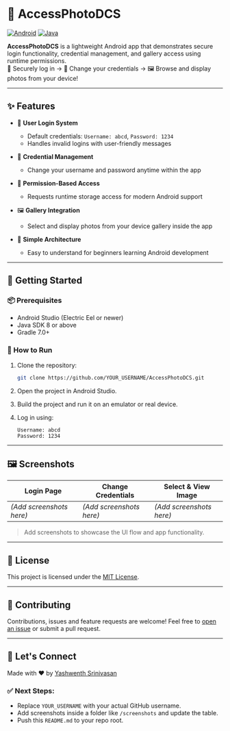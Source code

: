 # 📱 AccessPhotoDCS

[![Android](https://img.shields.io/badge/platform-Android-blue?logo=android)](https://developer.android.com/)
[![Java](https://img.shields.io/badge/language-Java-orange?logo=java)](https://www.java.com/)

**AccessPhotoDCS** is a lightweight Android app that demonstrates secure login functionality, credential management, and gallery access using runtime permissions.  
🔐 Securely log in → 🔄 Change your credentials → 🖼️ Browse and display photos from your device!

---

## ✨ Features

- 🔐 **User Login System**
  - Default credentials: `Username: abcd`, `Password: 1234`
  - Handles invalid logins with user-friendly messages

- 🔄 **Credential Management**
  - Change your username and password anytime within the app

- 📂 **Permission-Based Access**
  - Requests runtime storage access for modern Android support

- 🖼️ **Gallery Integration**
  - Select and display photos from your device gallery inside the app

- 🧠 **Simple Architecture**
  - Easy to understand for beginners learning Android development

---

## 🏁 Getting Started

### 📦 Prerequisites

- Android Studio (Electric Eel or newer)
- Java SDK 8 or above
- Gradle 7.0+

### 🚀 How to Run

1. Clone the repository:
   ```bash
   git clone https://github.com/YOUR_USERNAME/AccessPhotoDCS.git
    ```

2. Open the project in Android Studio.
3. Build the project and run it on an emulator or real device.
4. Log in using:

   ```
   Username: abcd
   Password: 1234
   ```

---

## 🖼️ Screenshots

| Login Page               | Change Credentials       | Select & View Image      |
| ------------------------ | ------------------------ | ------------------------ |
| *(Add screenshots here)* | *(Add screenshots here)* | *(Add screenshots here)* |

> Add screenshots to showcase the UI flow and app functionality.

---

## 📜 License

This project is licensed under the [MIT License](LICENSE).

---

## 🤝 Contributing

Contributions, issues and feature requests are welcome!
Feel free to [open an issue](https://github.com/YOUR_USERNAME/AccessPhotoDCS/issues) or submit a pull request.

---

## 💬 Let's Connect

Made with ❤️ by [Yashwenth Srinivasan](mailto:126003302@sastra.ac.in)


### ✅ Next Steps:
- Replace `YOUR_USERNAME` with your actual GitHub username.
- Add screenshots inside a folder like `/screenshots` and update the table.
- Push this `README.md` to your repo root.

